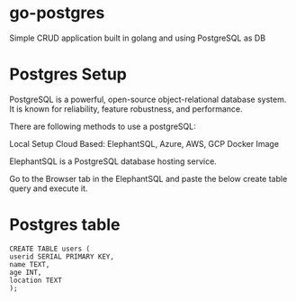 # go-postgres

Simple CRUD application built in golang and using PostgreSQL as DB

# Postgres Setup

PostgreSQL is a powerful, open-source object-relational database system. It is known for reliability, feature robustness, and performance.

There are following methods to use a postgreSQL:

Local Setup
Cloud Based: ElephantSQL, Azure, AWS, GCP
Docker Image

ElephantSQL is a PostgreSQL database hosting service.

Go to the Browser tab in the ElephantSQL and paste the below create table query and execute it.

# Postgres table

    CREATE TABLE users (
    userid SERIAL PRIMARY KEY,
    name TEXT,
    age INT,
    location TEXT
    );
